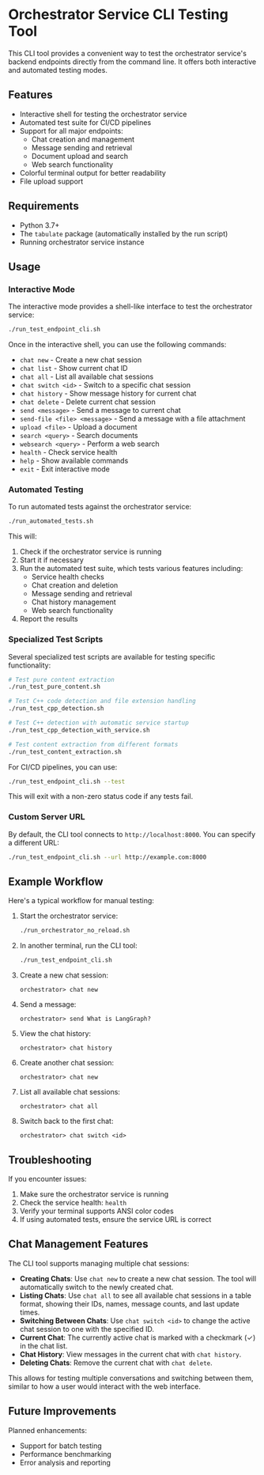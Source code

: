 # Orchestrator Service CLI Testing Tool

This CLI tool provides a convenient way to test the orchestrator service's backend endpoints directly from the command line. It offers both interactive and automated testing modes.

## Features

- Interactive shell for testing the orchestrator service
- Automated test suite for CI/CD pipelines
- Support for all major endpoints:
  - Chat creation and management
  - Message sending and retrieval
  - Document upload and search
  - Web search functionality
- Colorful terminal output for better readability
- File upload support

## Requirements

- Python 3.7+
- The `tabulate` package (automatically installed by the run script)
- Running orchestrator service instance

## Usage

### Interactive Mode

The interactive mode provides a shell-like interface to test the orchestrator service:

```bash
./run_test_endpoint_cli.sh
```

Once in the interactive shell, you can use the following commands:

- `chat new` - Create a new chat session
- `chat list` - Show current chat ID
- `chat all` - List all available chat sessions
- `chat switch <id>` - Switch to a specific chat session
- `chat history` - Show message history for current chat
- `chat delete` - Delete current chat session
- `send <message>` - Send a message to current chat
- `send-file <file> <message>` - Send a message with a file attachment
- `upload <file>` - Upload a document
- `search <query>` - Search documents
- `websearch <query>` - Perform a web search
- `health` - Check service health
- `help` - Show available commands
- `exit` - Exit interactive mode

### Automated Testing

To run automated tests against the orchestrator service:

```bash
./run_automated_tests.sh
```

This will:
1. Check if the orchestrator service is running
2. Start it if necessary
3. Run the automated test suite, which tests various features including:
   - Service health checks
   - Chat creation and deletion
   - Message sending and retrieval
   - Chat history management
   - Web search functionality
4. Report the results

### Specialized Test Scripts

Several specialized test scripts are available for testing specific functionality:

```bash
# Test pure content extraction
./run_test_pure_content.sh

# Test C++ code detection and file extension handling
./run_test_cpp_detection.sh

# Test C++ detection with automatic service startup
./run_test_cpp_detection_with_service.sh

# Test content extraction from different formats
./run_test_content_extraction.sh
```

For CI/CD pipelines, you can use:

```bash
./run_test_endpoint_cli.sh --test
```

This will exit with a non-zero status code if any tests fail.

### Custom Server URL

By default, the CLI tool connects to `http://localhost:8000`. You can specify a different URL:

```bash
./run_test_endpoint_cli.sh --url http://example.com:8000
```

## Example Workflow

Here's a typical workflow for manual testing:

1. Start the orchestrator service:
   ```bash
   ./run_orchestrator_no_reload.sh
   ```

2. In another terminal, run the CLI tool:
   ```bash
   ./run_test_endpoint_cli.sh
   ```

3. Create a new chat session:
   ```
   orchestrator> chat new
   ```

4. Send a message:
   ```
   orchestrator> send What is LangGraph?
   ```

5. View the chat history:
   ```
   orchestrator> chat history
   ```

6. Create another chat session:
   ```
   orchestrator> chat new
   ```

7. List all available chat sessions:
   ```
   orchestrator> chat all
   ```

8. Switch back to the first chat:
   ```
   orchestrator> chat switch <id>
   ```

## Troubleshooting

If you encounter issues:

1. Make sure the orchestrator service is running
2. Check the service health: `health`
3. Verify your terminal supports ANSI color codes
4. If using automated tests, ensure the service URL is correct

## Chat Management Features

The CLI tool supports managing multiple chat sessions:

- **Creating Chats**: Use `chat new` to create a new chat session. The tool will automatically switch to the newly created chat.
- **Listing Chats**: Use `chat all` to see all available chat sessions in a table format, showing their IDs, names, message counts, and last update times.
- **Switching Between Chats**: Use `chat switch <id>` to change the active chat session to one with the specified ID.
- **Current Chat**: The currently active chat is marked with a checkmark (✓) in the chat list.
- **Chat History**: View messages in the current chat with `chat history`.
- **Deleting Chats**: Remove the current chat with `chat delete`.

This allows for testing multiple conversations and switching between them, similar to how a user would interact with the web interface.

## Future Improvements

Planned enhancements:
- Support for batch testing
- Performance benchmarking
- Error analysis and reporting
